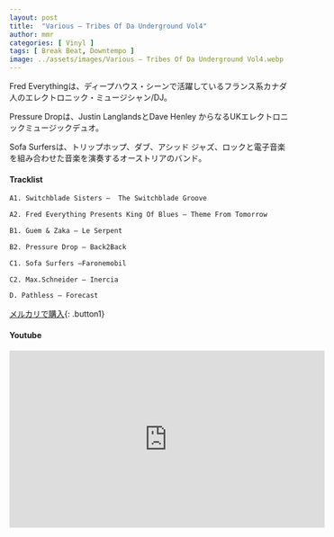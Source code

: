 ```yaml
---
layout: post
title:  "Various – Tribes Of Da Underground Vol4"
author: mmr
categories: [ Vinyl ]
tags: [ Break Beat, Downtempo ]
image: ../assets/images/Various – Tribes Of Da Underground Vol4.webp
---
```


Fred Everythingは、ディープハウス・シーンで活躍しているフランス系カナダ人のエレクトロニック・ミュージシャン/DJ。

Pressure Dropは、Justin LanglandsとDave Henley からなるUKエレクトロニックミュージックデュオ。

Sofa Surfersは、トリップホップ、ダブ、アシッド ジャズ、ロックと電子音楽を組み合わせた音楽を演奏するオーストリアのバンド。

#### Tracklist
```md
A1. Switchblade Sisters –  The Switchblade Groove

A2. Fred Everything Presents King Of Blues – Theme From Tomorrow 

B1. Guem & Zaka – Le Serpent

B2. Pressure Drop – Back2Back 

C1. Sofa Surfers –Faronemobil

C2. Max.Schneider – Inercia

D. Pathless – Forecast
```

[メルカリで購入](https://jp.mercari.com/item/m49529230918?afid=6142608987){: .button1}

#### Youtube
<iframe width="560" height="315" src="https://www.youtube.com/embed/W_SMy69xcXo?si=w2Kme05uW2DwbWVB" title="YouTube video player" frameborder="0" allow="accelerometer; autoplay; clipboard-write; encrypted-media; gyroscope; picture-in-picture; web-share" referrerpolicy="strict-origin-when-cross-origin" allowfullscreen></iframe>